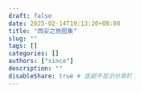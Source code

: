 ```yaml
---
draft: false
date: 2025-02-14T19:13:20+08:00
title: "西安之旅图集"
slug: "" 
tags: []
categories: []
authors: ["since"]
description: ""
disableShare: true # 底部不显示分享栏
---
```

